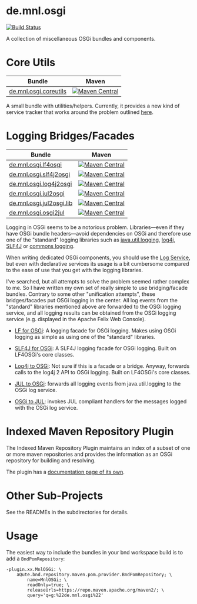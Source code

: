 # de.mnl.osgi

[![Build Status](https://travis-ci.org/mnlipp/de.mnl.osgi.svg?branch=master)](https://travis-ci.org/mnlipp/de.mnl.osgi)

A collection of miscellaneous OSGi bundles and components.

# Core Utils

| Bundle                   | Maven |
| ------------------------ | ------- |
| [de.mnl.osgi.coreutils](https://mnlipp.github.io/de.mnl.osgi/de.mnl.osgi.coreutils/javadoc/de/mnl/osgi/coreutils/package-summary.html#package.description) | [![Maven Central](https://img.shields.io/maven-central/v/de.mnl.osgi/de.mnl.osgi.coreutils.svg)](https://search.maven.org/#search%7Cga%7C1%7Ca%3A%22de.mnl.osgi.coreutils%22) |

A small bundle with utilities/helpers. Currently, it provides a new kind
of service tracker that works around the problem outlined 
[here](https://mnlipp.github.io/osgi-getting-started/TrackingAService.html).

# Logging Bridges/Facades

| Bundle                   | Maven |
| ------------------------ | ------- |
| [de.mnl.osgi.lf4osgi](https://mnlipp.github.io/de.mnl.osgi/de.mnl.osgi.lf4osgi/javadoc/de/mnl/osgi/lf4osgi/package-summary.html#package.description) | [![Maven Central](https://img.shields.io/maven-central/v/de.mnl.osgi/de.mnl.osgi.lf4osgi.svg)](https://search.maven.org/#search%7Cga%7C1%7Ca%3A%22de.mnl.osgi.lf4osgi%22) | 
| [de.mnl.osgi.slf4j2osgi](https://mnlipp.github.io/de.mnl.osgi/de.mnl.osgi.slf4j2osgi/javadoc/org/slf4j/impl/package-summary.html) | [![Maven Central](https://img.shields.io/maven-central/v/de.mnl.osgi/de.mnl.osgi.slf4j2osgi.svg)](https://search.maven.org/#search%7Cga%7C1%7Ca%3A%22de.mnl.osgi.slf4j2osgi%22) | 
| [de.mnl.osgi.log4j2osgi](https://mnlipp.github.io/de.mnl.osgi/de.mnl.osgi.log4j2osgi/javadoc/de/mnl/osgi/log4j2osgi/package-summary.html#package.description) | [![Maven Central](https://img.shields.io/maven-central/v/de.mnl.osgi/de.mnl.osgi.log4j2osgi.svg)](https://search.maven.org/#search%7Cga%7C1%7Ca%3A%22de.mnl.osgi.log4j2osgi%22) | 
| [de.mnl.osgi.jul2osgi](https://mnlipp.github.io/de.mnl.osgi/de.mnl.osgi.jul2osgi/javadoc/de/mnl/osgi/jul2osgi/package-summary.html#package.description)     | [![Maven Central](https://img.shields.io/maven-central/v/de.mnl.osgi/de.mnl.osgi.jul2osgi.svg)](https://search.maven.org/#search%7Cga%7C1%7Ca%3A%22de.mnl.osgi.jul2osgi%22) |
| [de.mnl.osgi.jul2osgi.lib](https://mnlipp.github.io/de.mnl.osgi/de.mnl.osgi.jul2osgi/javadoc/de/mnl/osgi/jul2osgi/package-summary.html#package.description) | [![Maven Central](https://img.shields.io/maven-central/v/de.mnl.osgi/de.mnl.osgi.jul2osgi.lib.svg)](https://search.maven.org/#search%7Cga%7C1%7Ca%3A%22de.mnl.osgi.jul2osgi.lib%22) | 
| [de.mnl.osgi.osgi2jul](https://mnlipp.github.io/de.mnl.osgi/de.mnl.osgi.osgi2jul/javadoc/de/mnl/osgi/osgi2jul/package-summary.html#package.description) | [![Maven Central](https://img.shields.io/maven-central/v/de.mnl.osgi/de.mnl.osgi.osgi2jul.svg)](https://search.maven.org/#search%7Cga%7C1%7Ca%3A%22de.mnl.osgi.osgi2jul%22) | 

Logging in OSGi seems to be a notorious problem. Libraries—even if 
they have OSGi bundle headers—avoid dependencies on OSGi and therefore
use one of the "standard" logging libraries such as 
[java.util.logging](https://docs.oracle.com/javase/8/docs/technotes/guides/logging/overview.html),
[log4j](https://logging.apache.org/log4j/2.x/), [SLF4J](https://www.slf4j.org/)
or [commons logging](https://commons.apache.org/proper/commons-logging/).

When writing dedicated OSGi components, you should use the 
[Log Service](https://osgi.org/specification/osgi.cmpn/7.0.0/service.log.html),
but even with declarative services its usage is a bit cumbersome compared
to the ease of use that you get with the logging libraries. 

I've searched, but all attempts to solve the problem seemed rather complex to 
me. So I have written my own set of really simple to use bridging/facade bundles.
Contrary to some other "unification attempts", these bridges/facades put
OSGi logging in the center. All log events from the "standard" libraries
mentioned above are forwarded to the OSGi logging service, and all logging 
results can be obtained from the OSGi logging service (e.g. displayed
in the Apache Felix Web Console).

 * [LF for OSGi](https://mnlipp.github.io/de.mnl.osgi/de.mnl.osgi.lf4osgi/javadoc/de/mnl/osgi/lf4osgi/package-summary.html#package.description):
   A logging facade for OSGi logging. Makes using OSGi logging as simple as
   using one of the "standard" libraries.
   
 * [SLF4J for OSGi](https://mnlipp.github.io/de.mnl.osgi/de.mnl.osgi.slf4j2osgi/javadoc/org/slf4j/impl/package-summary.html#package.description):
   A SLF4J logging facade for OSGi logging. Built on LF4OSGi's core classes.
   
 * [Log4j to OSGi](https://mnlipp.github.io/de.mnl.osgi/de.mnl.osgi.log4j2osgi/javadoc/de/mnl/osgi/log4j2osgi/package-summary.html#package.description):
   Not sure if this is a facade or a bridge. Anyway, forwards calls to the log4j 2 API
   to OSGi logging. Built on LF4OSGi's core classes.
   
 * [JUL to OSGi](https://mnlipp.github.io/de.mnl.osgi/de.mnl.osgi.jul2osgi/javadoc/de/mnl/osgi/jul2osgi/package-summary.html#package.description):
   forwards all logging events from java.util.logging to the OSGi log service.
   
 * [OSGi to JUL](https://mnlipp.github.io/de.mnl.osgi/de.mnl.osgi.osgi2jul/javadoc/):
   invokes JUL compliant handlers for the messages logged with the OSGi log 
   service.

# Indexed Maven Repository Plugin

The Indexed Maven Repository Plugin maintains an index of a subset 
of one or more maven repositories and provides the information
as an OSGi repository for building and resolving.

The plugin has a [documentation page of its own](https://mnlipp.github.io/de.mnl.osgi/IndexedMavenRepository.html).

# Other Sub-Projects

See the READMEs in the subdirectories for details. 

# Usage

The easiest way to include the bundles in your bnd workspace build is to
add a `BndPomRepository`:

```
-plugin.xx.MnlOSGi: \
    aQute.bnd.repository.maven.pom.provider.BndPomRepository; \
        name=MnlOSGi; \
        readOnly=true; \
        releaseUrls=https://repo.maven.apache.org/maven2/; \
        query='q=g:%22de.mnl.osgi%22'
```